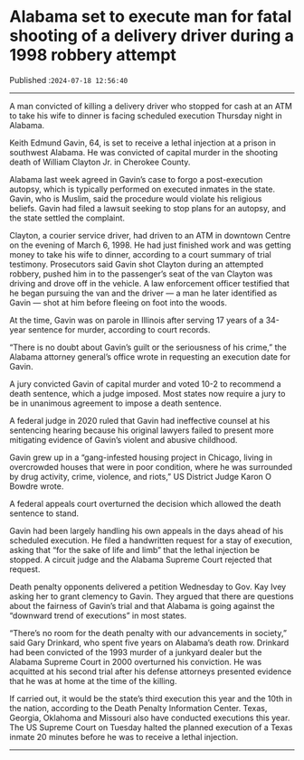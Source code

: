 # Alabama set to execute man for fatal shooting of a delivery driver during a 1998 robbery attempt

Published :`2024-07-18 12:56:40`

---

A man convicted of killing a delivery driver who stopped for cash at an ATM to take his wife to dinner is facing scheduled execution Thursday night in Alabama.

Keith Edmund Gavin, 64, is set to receive a lethal injection at a prison in southwest Alabama. He was convicted of capital murder in the shooting death of William Clayton Jr. in Cherokee County.

Alabama last week agreed in Gavin’s case to forgo a post-execution autopsy, which is typically performed on executed inmates in the state. Gavin, who is Muslim, said the procedure would violate his religious beliefs. Gavin had filed a lawsuit seeking to stop plans for an autopsy, and the state settled the complaint.

Clayton, a courier service driver, had driven to an ATM in downtown Centre on the evening of March 6, 1998. He had just finished work and was getting money to take his wife to dinner, according to a court summary of trial testimony. Prosecutors said Gavin shot Clayton during an attempted robbery, pushed him in to the passenger’s seat of the van Clayton was driving and drove off in the vehicle. A law enforcement officer testified that he began pursuing the van and the driver — a man he later identified as Gavin — shot at him before fleeing on foot into the woods.

At the time, Gavin was on parole in Illinois after serving 17 years of a 34-year sentence for murder, according to court records.

“There is no doubt about Gavin’s guilt or the seriousness of his crime,” the Alabama attorney general’s office wrote in requesting an execution date for Gavin.

A jury convicted Gavin of capital murder and voted 10-2 to recommend a death sentence, which a judge imposed. Most states now require a jury to be in unanimous agreement to impose a death sentence.

A federal judge in 2020 ruled that Gavin had ineffective counsel at his sentencing hearing because his original lawyers failed to present more mitigating evidence of Gavin’s violent and abusive childhood.

Gavin grew up in a “gang-infested housing project in Chicago, living in overcrowded houses that were in poor condition, where he was surrounded by drug activity, crime, violence, and riots,” US District Judge Karon O Bowdre wrote.

A federal appeals court overturned the decision which allowed the death sentence to stand.

Gavin had been largely handling his own appeals in the days ahead of his scheduled execution. He filed a handwritten request for a stay of execution, asking that “for the sake of life and limb” that the lethal injection be stopped. A circuit judge and the Alabama Supreme Court rejected that request.

Death penalty opponents delivered a petition Wednesday to Gov. Kay Ivey asking her to grant clemency to Gavin. They argued that there are questions about the fairness of Gavin’s trial and that Alabama is going against the “downward trend of executions” in most states.

“There’s no room for the death penalty with our advancements in society,” said Gary Drinkard, who spent five years on Alabama’s death row. Drinkard had been convicted of the 1993 murder of a junkyard dealer but the Alabama Supreme Court in 2000 overturned his conviction. He was acquitted at his second trial after his defense attorneys presented evidence that he was at home at the time of the killing.

If carried out, it would be the state’s third execution this year and the 10th in the nation, according to the Death Penalty Information Center. Texas, Georgia, Oklahoma and Missouri also have conducted executions this year. The US Supreme Court on Tuesday halted the planned execution of a Texas inmate 20 minutes before he was to receive a lethal injection.

---

